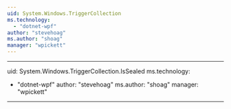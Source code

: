 ```yaml
---
uid: System.Windows.TriggerCollection
ms.technology: 
  - "dotnet-wpf"
author: "stevehoag"
ms.author: "shoag"
manager: "wpickett"
---
```


---
uid: System.Windows.TriggerCollection.IsSealed
ms.technology: 
  - "dotnet-wpf"
author: "stevehoag"
ms.author: "shoag"
manager: "wpickett"
---
